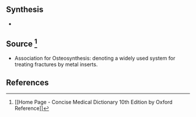 ## Synthesis
- 
## Source [^1]
- Association for Osteosynthesis: denoting a widely used system for treating fractures by metal inserts.
## References

[^1]: [[Home Page - Concise Medical Dictionary 10th Edition by Oxford Reference]]